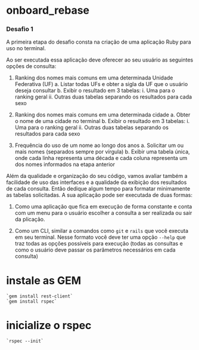 # onboard_rebase

### Desafio 1

A primeira etapa do desafio consta na criação de uma aplicação Ruby para uso no terminal.

Ao ser executada essa aplicação deve oferecer ao seu usuário as seguintes opções de consulta:

  1. Ranking dos nomes mais comuns em uma determinada Unidade Federativa (UF)
    a. Listar todas UFs e obter a sigla da UF que o usuário deseja consultar
    b. Exibir o resultado em 3 tabelas:
      i. Uma para o ranking geral
      ii. Outras duas tabelas separando os resultados para cada sexo

  2. Ranking dos nomes mais comuns em uma determinada cidade
    a. Obter o nome de uma cidade no terminal
    b. Exibir o resultado em 3 tabelas:
      i. Uma para o ranking geral
      ii. Outras duas tabelas separando os resultados para cada sexo

  3. Frequência do uso de um nome ao longo dos anos
    a. Solicitar um ou mais nomes (separados sempre por vírgula)
    b. Exibir uma tabela única, onde cada linha representa uma década e cada
    coluna representa um dos nomes informados na etapa anterior

Além da qualidade e organização do seu código, vamos avaliar também a facilidade de uso das interfaces e a qualidade da exibição dos resultados de cada consulta. Então dedique algum tempo para formatar minimamente as tabelas solicitadas. A sua aplicação pode ser executada de duas formas:

  1. Como uma aplicação que fica em execução de forma constante e conta com um
  menu para o usuário escolher a consulta a ser realizada ou sair da plicação.
  
  2. Como um CLI, similar a comandos como `git` e `rails` que você executa em seu terminal. Nesse formato você deve ter uma opção `--help` que traz todas as opções possíveis para execução (todas as consultas e como o usuário deve passar os parâmetros necessários em cada consulta)

  # instale as GEM 
    `gem install rest-client`
    `gem install rspec`
  # inicialize o rspec 
    `rspec --init`